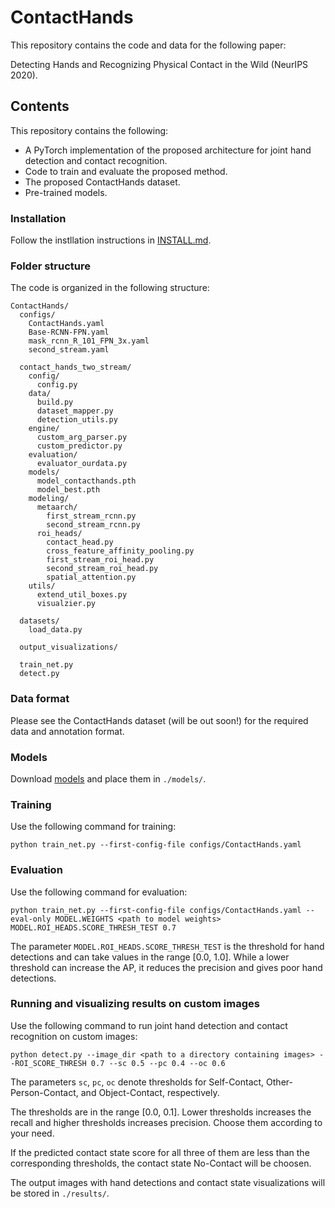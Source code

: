# ContactHands

This repository contains the code and data for the following paper:

Detecting Hands and Recognizing Physical Contact in the Wild (NeurIPS 2020).

## Contents

This repository contains the following:

* A PyTorch implementation of the proposed architecture for joint hand detection and contact recognition.
* Code to train and evaluate the proposed method.
* The proposed ContactHands dataset.
* Pre-trained models.

### Installation

Follow the instllation instructions in [INSTALL.md](INSTALL.md). 

### Folder structure

The code is organized in the following structure:

```
ContactHands/  
  configs/
    ContactHands.yaml
    Base-RCNN-FPN.yaml
    mask_rcnn_R_101_FPN_3x.yaml
    second_stream.yaml
    
  contact_hands_two_stream/
    config/
      config.py
    data/
      build.py
      dataset_mapper.py
      detection_utils.py
    engine/
      custom_arg_parser.py
      custom_predictor.py
    evaluation/
      evaluator_ourdata.py
    models/
      model_contacthands.pth
      model_best.pth
    modeling/
      metaarch/
        first_stream_rcnn.py
        second_stream_rcnn.py
      roi_heads/
        contact_head.py
        cross_feature_affinity_pooling.py
        first_stream_roi_head.py
        second_stream_roi_head.py
        spatial_attention.py
    utils/
      extend_util_boxes.py
      visualzier.py
  
  datasets/
    load_data.py
  
  output_visualizations/
  
  train_net.py
  detect.py
```

### Data format

Please see the ContactHands dataset (will be out soon!) for the required data and annotation format.

### Models

Download [models](https://drive.google.com/drive/folders/1YpH6AXdurOb0NDgzcaHmWbLDlsZeXlwr) and place them in ```./models/```.

### Training

Use the following command for training:

`python train_net.py --first-config-file configs/ContactHands.yaml`

### Evaluation

Use the following command for evaluation:

`python train_net.py --first-config-file configs/ContactHands.yaml --eval-only MODEL.WEIGHTS <path to model weights> MODEL.ROI_HEADS.SCORE_THRESH_TEST 0.7`

The parameter ```MODEL.ROI_HEADS.SCORE_THRESH_TEST``` is the threshold for hand detections and can take values in the range [0.0, 1.0]. While a lower threshold can increase the AP, it reduces the precision and gives poor hand detections.

### Running and visualizing results on custom images 

Use the following command to run joint hand detection and contact recognition on custom images:

`python detect.py --image_dir <path to a directory containing images> --ROI_SCORE_THRESH 0.7 --sc 0.5 --pc 0.4 --oc 0.6`

The parameters `sc`, `pc`, `oc` denote thresholds for Self-Contact, Other-Person-Contact, and Object-Contact, respectively. 

The thresholds are in the range [0.0, 0.1]. Lower thresholds increases the recall and higher thresholds increases precision. Choose them according to your need. 

If the predicted contact state score for all three of them are less than the corresponding thresholds, the contact state No-Contact will be choosen. 

The output images with hand detections and contact state visualizations will be stored in `./results/`. 

